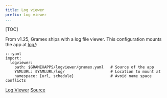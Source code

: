 ```yaml
---
title: Log viewer
prefix: Log viewer
...
```


[TOC]

From v1.25, Gramex ships with a log file viewer. This configuration mounts the
app at [log/](log/):

    :::yaml
    import:
      logviewer:
        path: $GRAMEXAPPS/logviewer/gramex.yaml   # Source of the app
        YAMLURL: $YAMLURL/log/                    # Location to mount at
        namespace: [url, schedule]                # Avoid name space conflicts

<div class="example">
  <a class="example-demo" href="log/">Log Viewer</a>
  <a class="example-src" href="http://code.gramener.com/s.anand/gramex/tree/master/gramex/apps/guide/logviewer/gramex.yaml">Source</a>
</div>
